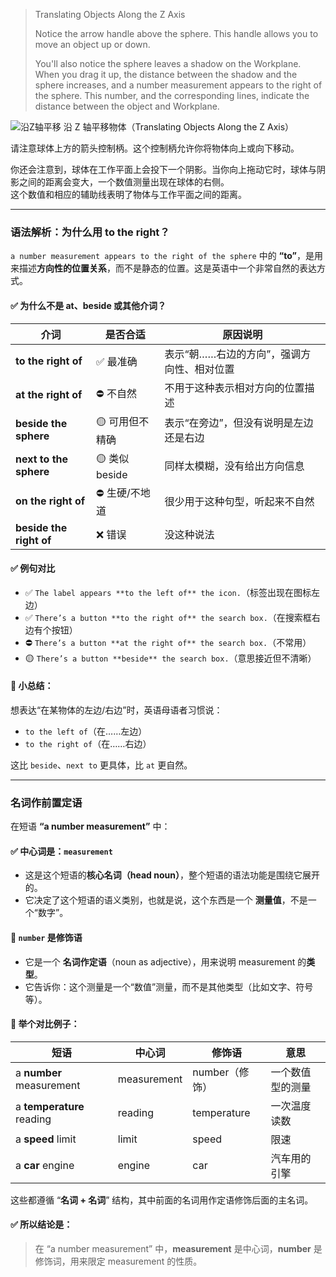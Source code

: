 > Translating Objects Along the Z Axis
>
> Notice the arrow handle above the sphere. This handle allows you to move an object up or down.
>
> You'll also notice the sphere leaves a shadow on the Workplane. When you drag it up, the distance between the shadow and the sphere increases, and a number measurement appears to the right of the sphere. This number, and the corresponding lines, indicate the distance between the object and Workplane.

![沿Z轴平移](https://lib.zhaiduting.work.gd/uPic/%E6%B2%BFZ%E8%BD%B4%E5%B9%B3%E7%A7%BB.webp)
沿 Z 轴平移物体（Translating Objects Along the Z Axis）

请注意球体上方的箭头控制柄。这个控制柄允许你将物体向上或向下移动。

你还会注意到，球体在工作平面上会投下一个阴影。当你向上拖动它时，球体与阴影之间的距离会变大，一个数值测量出现在球体的右侧。  
这个数值和相应的辅助线表明了物体与工作平面之间的距离。

---

### 语法解析：为什么用 **to the right**？

`a number measurement appears to the right of the sphere` 中的 **“to”**，是用来描述**方向性的位置关系**，而不是静态的位置。这是英语中一个非常自然的表达方式。

#### ✅ 为什么不是 **at**、**beside** 或其他介词？

| 介词                      | 是否合适         | 原因说明                    |
| ----------------------- | ------------ | ----------------------- |
| **to the right of**     | ✅ 最准确        | 表示“朝……右边的方向”，强调方向性、相对位置 |
| **at the right of**     | ⛔ 不自然        | 不用于这种表示相对方向的位置描述        |
| **beside the sphere**   | 🟡 可用但不精确    | 表示“在旁边”，但没有说明是左边还是右边    |
| **next to the sphere**  | 🟡 类似 beside | 同样太模糊，没有给出方向信息          |
| **on the right of**     | ⛔ 生硬/不地道     | 很少用于这种句型，听起来不自然         |
| **beside the right of** | ❌ 错误         | 没这种说法                   |

#### ✅ 例句对比

- ✅ `The label appears **to the left of** the icon.`（标签出现在图标左边）
- ✅ `There’s a button **to the right of** the search box.`（在搜索框右边有个按钮）
- ⛔ `There’s a button **at the right of** the search box.`（不常用）
- 🟡 `There’s a button **beside** the search box.`（意思接近但不清晰）

#### 🧠 小总结：

想表达“在某物体的左边/右边”时，英语母语者习惯说：

- `to the left of`（在……左边）
- `to the right of`（在……右边）

这比 `beside`、`next to` 更具体，比 `at` 更自然。

---

### 名词作前置定语

在短语 **“a number measurement”** 中：

#### ✅ **中心词是：`measurement`**

- 这是这个短语的**核心名词（head noun）**，整个短语的语法功能是围绕它展开的。
- 它决定了这个短语的语义类别，也就是说，这个东西是一个 **测量值**，不是一个“数字”。

#### 🔧 **`number` 是修饰语**

- 它是一个 **名词作定语**（noun as adjective），用来说明 measurement 的**类型**。
- 它告诉你：这个测量是一个“数值”测量，而不是其他类型（比如文字、符号等）。

#### 🔁 举个对比例子：

| 短语                      | 中心词      | 修饰语         | 意思             |
| ------------------------- | ----------- | -------------- | ---------------- |
| a **number** measurement  | measurement | number（修饰） | 一个数值型的测量 |
| a **temperature** reading | reading     | temperature    | 一次温度读数     |
| a **speed** limit         | limit       | speed          | 限速             |
| a **car** engine          | engine      | car            | 汽车用的引擎     |

这些都遵循 “**名词 + 名词**” 结构，其中前面的名词用作定语修饰后面的主名词。

#### ✅ 所以结论是：

> 在 “a number measurement” 中，**measurement** 是中心词，**number** 是修饰词，用来限定 measurement 的性质。
